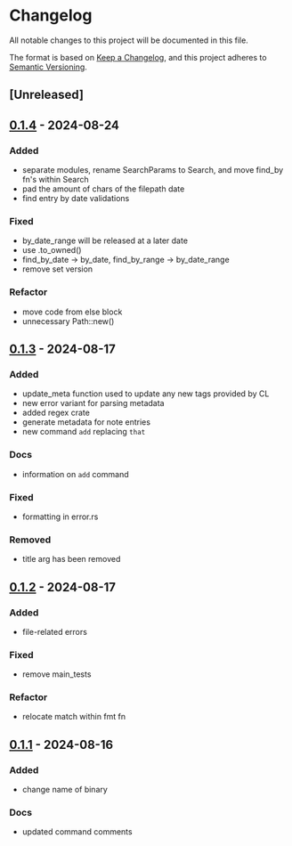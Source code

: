 # Changelog
All notable changes to this project will be documented in this file.

The format is based on [Keep a Changelog](https://keepachangelog.com/en/1.0.0/),
and this project adheres to [Semantic Versioning](https://semver.org/spec/v2.0.0.html).

## [Unreleased]

## [0.1.4](https://github.com/schneedotdev/til/compare/v0.1.3...v0.1.4) - 2024-08-24

### Added
- separate modules, rename SearchParams to Search, and move find_by fn's within Search
- pad the amount of chars of the filepath date
- find entry by date validations

### Fixed
- by_date_range will be released at a later date
- use .to_owned()
- find_by_date -> by_date, find_by_range -> by_date_range
- remove set version

### Refactor
- move code from else block
- unnecessary Path::new()

## [0.1.3](https://github.com/schneedotdev/til/compare/v0.1.2...v0.1.3) - 2024-08-17

### Added
- update_meta function used to update any new tags provided by CL
- new error variant for parsing metadata
- added regex crate
- generate metadata for note entries
- new command `add` replacing `that`

### Docs
- information on `add` command

### Fixed
- formatting in error.rs

### Removed
- title arg has been removed

## [0.1.2](https://github.com/schneedotdev/til/compare/v0.1.1...v0.1.2) - 2024-08-17

### Added
- file-related errors

### Fixed
- remove main_tests

### Refactor
- relocate match within fmt fn

## [0.1.1](https://github.com/schneedotdev/til/compare/v0.1.0...v0.1.1) - 2024-08-16

### Added
- change name of binary

### Docs
- updated command comments
